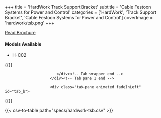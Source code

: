 +++
title = 'HardWork Track Support Bracket'
subtitle = 'Cable Festoon Systems for Power and Control'
categories = ['HardWork', 'Track Support Bracket', 'Cable Festoon Systems for Power and Control']
coverImage = 'hardwork/tsb.png'
+++

[Read Brochure](https://www.hardwork.com.tw/wp-content/uploads/2020/09/C%E5%9E%8B%E8%BB%8C%E6%89%81%E9%9B%BB%E7%BA%9C%E4%BE%9B%E9%9B%BB%E7%B3%BB%E7%B5%B1-EN.pdf)

#### Models Available

* H-C02

{{<renderer>}}

</div>
                              </div><!-- Service 1 end -->

                           </div><!-- Tab wrapper end -->
                        </div><!-- Tab pane 1 end -->

                        <div class="tab-pane animated fadeInLeft" id="tab_b">
{{</renderer>}}

{{< csv-to-table path="specs/hardwork-tsb.csv" >}}
